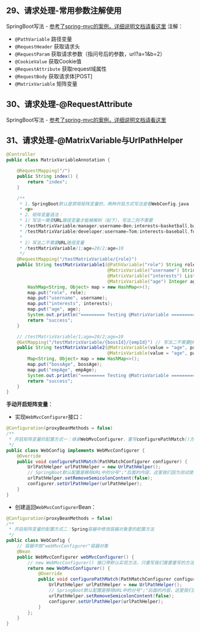 ## 29、请求处理-常用参数注解使用
SpringBoot写法 - [参考了spring-mvc的案例，详细说明文档请看这里](https://github.com/atcn-atguigu/spring-mvc/tree/master/03_springmvc_fetchReqArgs)
注解：
- `@PathVariable` 路径变量
- `@RequestHeader` 获取请求头
- `@RequestParam` 获取请求参数（指问号后的参数，url?a=1&b=2）
- `@CookieValue` 获取Cookie值
- `@RequestAttribute` 获取request域属性
- `@RequestBody` 获取请求体[POST]
- `@MatrixVariable` 矩阵变量


## 30、请求处理-@RequestAttribute
SpringBoot写法 - [参考了spring-mvc的案例，详细说明文档请看这里](https://github.com/atcn-atguigu/spring-mvc/tree/master/04_springmvc_shareData)


## 31、请求处理-@MatrixVariable与UrlPathHelper
```java
@Controller
public class MatrixVariableAnnotation {

    @RequestMapping("/")
    public String index() {
        return "index";
    }

    /**
     * 1、SpringBoot默认是禁用矩阵变量的，两种开启方式写法查看WebConfig.java
     * <p>
     * 2、矩阵变量语法：
     * 1）写法一需要URL路径变量才能被解析（如下），写法二则不需要
     * /testMatrixVariable/manager;username=Ben;interests=basketball,badminton;age=22
     * /testMatrixVariable/developer;username=Tom;interests=baseball,football;age=28
     * 
     * 2）写法二不需要URL路径变量
     * /testMatrixVariable/1;age=20/2;age=10
     */
    @RequestMapping("/testMatrixVariable/{role}")
    public String testMatrixVariable1(@PathVariable("role") String role, // ⚠️有@PathVariable, @MatrixVariable才能被解析使用
                                      @MatrixVariable("username") String username,
                                      @MatrixVariable("interests") List<String> interests,
                                      @MatrixVariable("age") Integer age) {
        HashMap<String, Object> map = new HashMap<>();
        map.put("role", role);
        map.put("username", username);
        map.put("interests", interests);
        map.put("age", age);
        System.out.println("========= Testing @MatrixVariable =========\n" + map);
        return "success";
    }

    // /testMatrixVariable/1;age=20/2;age=10
    @GetMapping("/testMatrixVariable/{bossId}/{empId}") // 写法二不需要@PathVariable路径变量
    public String testMatrixVariable2(@MatrixVariable(value = "age", pathVar = "bossId") Integer bossAge,
                                      @MatrixVariable(value = "age", pathVar = "empId") Integer empAge) {
        Map<String, Object> map = new HashMap<>();
        map.put("bossAge", bossAge);
        map.put("empAge", empAge);
        System.out.println("========= Testing @MatrixVariable =========\n" + map);
        return "success";
    }
}
```

**手动开启矩阵变量**：

- 实现`WebMvcConfigurer`接口：

```java
@Configuration(proxyBeanMethods = false)
/**
 * 开启矩阵变量的配置方式一：继承WebMvcConfigurer，重写configurePathMatch()方法 - setRemoveSemicolonContent(false)
 */
public class WebConfig implements WebMvcConfigurer {
    @Override
    public void configurePathMatch(PathMatchConfigurer configurer) {
        UrlPathHelper urlPathHelper = new UrlPathHelper();
        // SpringBoot默认配置是移除URL中的分号";"后面的内容，这里我们因为测试使用矩阵变量@MatrixVariable，所以要把配置改为false
        urlPathHelper.setRemoveSemicolonContent(false);
        configurer.setUrlPathHelper(urlPathHelper);
    }
}
```

- 创建返回`WebMvcConfigurer`Bean：

```java
@Configuration(proxyBeanMethods = false)
/**
 * 开启矩阵变量的配置方式二：Spring容器中修改容器对象里的配置方法
 */
public class WebConfig {
    // 容器中放"webMvcConfigurer"容器对象
    @Bean
    public WebMvcConfigurer webMvcConfigurer() {
        // new WebMvcConfigurer() 接口带默认实现方法，只重写我们需要重写的方法
        return new WebMvcConfigurer() {
            @Override
            public void configurePathMatch(PathMatchConfigurer configurer) {
                UrlPathHelper urlPathHelper = new UrlPathHelper();
                // SpringBoot默认配置是移除URL中的分号";"后面的内容，这里我们因为测试使用矩阵变量@MatrixVariable，所以要把配置改为false
                urlPathHelper.setRemoveSemicolonContent(false);
                configurer.setUrlPathHelper(urlPathHelper);
            }
        };
    }
}
```